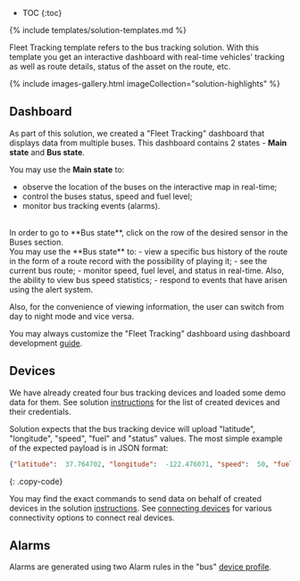 
* TOC 
{:toc}

{% include templates/solution-templates.md %}

Fleet Tracking template refers to the bus tracking solution.
With this template you get an interactive dashboard with real-time vehicles’ tracking
as well as route details, status of the asset on the route, etc.

{% include images-gallery.html imageCollection="solution-highlights" %}

## Dashboard

As part of this solution, we created a "Fleet Tracking" dashboard that displays data from multiple buses. This dashboard contains 2 states - **Main state** and **Bus state**.

You may use the **Main state** to:
- observe the location of the buses on the interactive map in real-time;
- control the buses status, speed and fuel level;
- monitor bus tracking events (alarms).

<br>
In order to go to **Bus state**, click on the row of the desired sensor in the Buses section.

<br>
You may use the **Bus state** to:
- view a specific bus history of the route in the form of a route record with the possibility of playing it;
- see the current bus route;
- monitor speed, fuel level, and status in real-time. Also, the ability to view bus speed statistics;
- respond to events that have arisen using the alert system.

Also, for the convenience of viewing information, the user can switch from day to night mode and vice versa.

You may always customize the "Fleet Tracking" dashboard using dashboard development [guide](/docs/{{docsPrefix}}user-guide/dashboards/).


## Devices

We have already created four bus tracking devices and loaded some demo data for them. 
See solution [instructions](/docs/{{docsPrefix}}solution-templates/overview/#install-solution-template) for the list of created devices and their credentials.

Solution expects that the bus tracking device will upload "latitude", "longitude", "speed", "fuel" and "status" values.
The most simple example of the expected payload is in JSON format:

```json
{"latitude":  37.764702, "longitude":  -122.476071, "speed":  50, "fuel":  5, "status": "On route"}
```
{: .copy-code}

You may find the exact commands to send data on behalf of created devices in the solution [instructions](/docs/{{docsPrefix}}solution-templates/overview/#install-solution-template).
See [connecting devices](/docs/{{docsPrefix}}getting-started-guides/connectivity/) for various connectivity options to connect real devices.

## Alarms

Alarms are generated using two Alarm rules in the "bus" [device profile](/docs/{{docsPrefix}}user-guide/device-profiles/).

